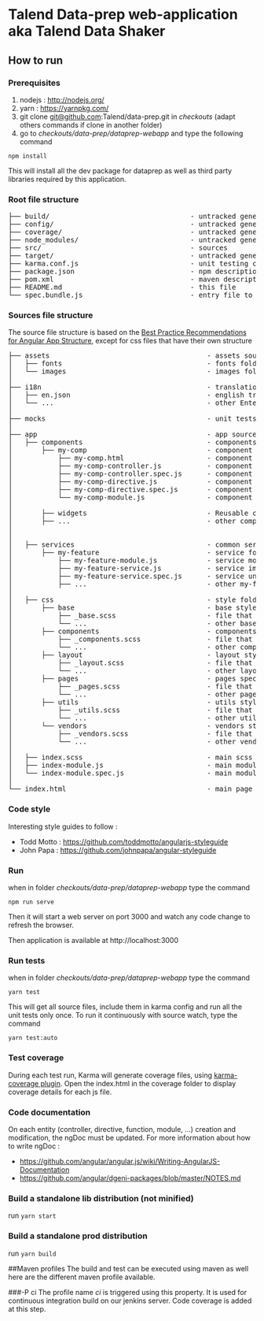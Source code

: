 # Talend Data-prep web-application aka Talend Data Shaker
## How to run
### Prerequisites
1. nodejs : http://nodejs.org/
2. yarn : https://yarnpkg.com/
3. git clone git@github.com:Talend/data-prep.git in _checkouts_ (adapt others commands if clone in another folder)
4. go to _checkouts/data-prep/dataprep-webapp_ and type the following command

`npm install`

This will install all the dev package for dataprep as well as third party libraries required by this application.

### Root file structure

<pre>
├── build/                                  - untracked generated folder where you find minified build in prod mode and unminified in dev mode
├── config/                                 - untracked generated folder where you find build config
├── coverage/                               - untracked generated folder where karma istanbul plugin will put coverage files
├── node_modules/                           - untracked generated folder for gulp build node modules
├── src/                                    - sources
├── target/                                 - untracked generated folder for maven build
├── karma.conf.js                           - unit testing configuration
├── package.json                            - npm description for build dependencies
├── pom.xml                                 - maven description file
├── README.md                               - this file
└── spec.bundle.js                          - entry file to load unit tests from Karma
</pre>


### Sources file structure
The source file structure is based on the [Best Practice Recommendations for Angular App Structure](https://docs.google.com/document/d/1XXMvReO8-Awi1EZXAXS4PzDzdNvV6pGcuaF4Q9821Es/pub), except for css files that have their own structure

<pre>
├── assets                                      - assets source folder
│   ├── fonts                                   - fonts folder
│   └── images                                  - images folder
│
├── i18n                                        - translation folder
│   ├── en.json                                 - english translation files
│   └── ...                                     - other Enterprise edition translation files
│
├── mocks                                       - unit tests mocks
│
├── app                                         - app sources
│   ├── components                              - components folder
│       ├── my-comp                             - component folder
│           ├── my-comp.html                    - component template
│           ├── my-comp-controller.js           - component controller
│           ├── my-comp-controller.spec.js      - component controller unit tests
│           ├── my-comp-directive.js            - component directive
│           ├── my-comp-directive.spec.js       - component directive unit tests
│           └── my-comp-module.js               - component module definition
│
│       ├── widgets                             - Reusable components folder
│       ├── ...                                 - other components
│
│
│   ├── services                                - common services source folder
│       ├── my-feature                          - service folder
│           ├── my-feature-module.js            - service module definition
│           ├── my-feature-service.js           - service implementation
│           ├── my-feature-service.spec.js      - service unit tests
│           ├── ...                             - other my-feature services
│
│   ├── css                                     - style folder
│       ├── base                                - base styles (reset, typography, ...)
│           ├── _base.scss                      - file that only imports all base styles
│           └── ...                             - other base styles, imported in _base.scss
│       ├── components                          - components styles (Buttons, Carousel, Cover, Dropdown, ...)
│           ├── _components.scss                - file that only imports all common components styles
│           └── ...                             - other components styles, imported in _components.scss
│       ├── layout                              - layout styles (Navigation, Grid system, Header, Footer, Sidebar, Forms, ...)
│           ├── _layout.scss                    - file that only imports all layout styles
│           └── ...                             - other layout styles, imported in _layout.scss
│       ├── pages                               - pages specific styles (home page, ...)
│           ├── _pages.scss                     - file that only imports all pages styles
│           └── ...                             - other pages styles, imported in _pages.scss
│       ├── utils                               - utils styles (Mixins, Colors, ...)
│           ├── _utils.scss                     - file that only imports all utils styles
│           └── ...                             - other utils styles, imported in _utils.scss
│       └── vendors                             - vendors styles (third party frameworks)
│           ├── _vendors.scss                   - file that only imports all vendors styles
│           └── ...                             - other vendors styles, imported in _vendors.scss
│
│   ├── index.scss                              - main scss that only imports _base.scss, _components.scss, _layout.scss, _pages.scss, _utils.scss, _vendors.scss
│   ├── index-module.js                         - main module
│   └── index-module.spec.js                    - main module config unit tests
│
└── index.html                                  - main page
</pre>


### Code style
Interesting style guides to follow :
* Todd Motto : https://github.com/toddmotto/angularjs-styleguide
* John Papa : https://github.com/johnpapa/angular-styleguide

### Run
when in folder _checkouts/data-prep/dataprep-webapp_ type the command

`npm run serve`

Then it will start a web server on port 3000 and watch any code change to refresh the browser.

Then application is available at http://localhost:3000

### Run tests
when in folder _checkouts/data-prep/dataprep-webapp_ type the command

`yarn test`

This will get all source files, include them in karma config and run all the unit tests only once.
To run it continuously with source watch, type the command

`yarn test:auto`

### Test coverage
During each test run, Karma will generate coverage files, using [karma-coverage plugin](https://github.com/karma-runner/karma-coverage).
Open the index.html in the coverage folder to display coverage details for each js file.

### Code documentation
On each entity (controller, directive, function, module, ...) creation and modification, the ngDoc must be updated.
For more information about how to write ngDoc :
* https://github.com/angular/angular.js/wiki/Writing-AngularJS-Documentation
* https://github.com/angular/dgeni-packages/blob/master/NOTES.md

### Build a standalone lib distribution (not minified)
run
`yarn start`

### Build a standalone prod distribution
run
`yarn build`

##Maven profiles
The build and test can be executed using maven as well here are the different maven profile available.

###-P ci
The profile name *ci* is triggered using this property.
It is used for continuous integration build on our jenkins server.
Code coverage is added at this step.
